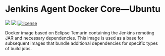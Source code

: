 # Jenkins Agent Docker Core—Ubuntu

[![](https://images.microbadger.com/badges/image/dwolla/jenkins-agent-core:ubuntu.svg)](https://microbadger.com/images/dwolla/jenkins-agent-core:ubuntu)
[![](https://images.microbadger.com/badges/version/dwolla/jenkins-agent-core:ubuntu.svg)](https://microbadger.com/images/dwolla/jenkins-agent-core:ubuntu)
[![license](https://img.shields.io/github/license/dwolla/jenkins-agent-docker-core.svg?style=flat-square)](https://github.com/Dwolla/jenkins-agent-docker-core/blob/master/LICENSE)

Docker image based on Eclipse Temurin containing the Jenkins remoting JAR and necessary dependencies. This image is used as a base for subsequent images that bundle additional dependencies for specific types of build jobs.
